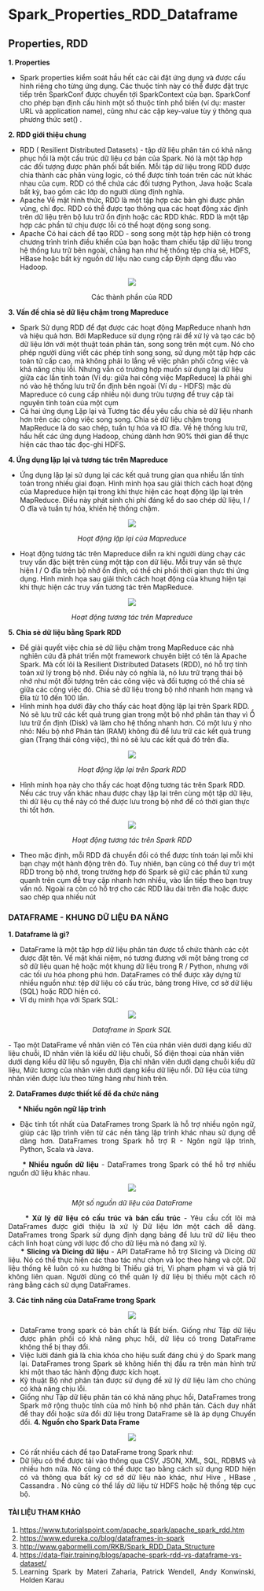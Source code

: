 # Spark_Properties_RDD_Dataframe
## Properties, RDD

**1. Properties**
- Spark properties kiểm soát hầu hết các cài đặt ứng dụng và được cấu hình riêng cho từng ứng dụng. Các thuộc tính này có thể được đặt trực tiếp trên SparkConf được chuyển tới SparkContext của bạn. SparkConf cho phép bạn định cấu hình một số thuộc tính phổ biến (ví dụ: master URL và application name), cũng như các cặp key-value tùy ý thông qua phương thức set() .

**2. RDD giới thiệu chung**
- RDD ( Resilient Distributed Datasets) - tập dữ liệu phân tán có khả năng phục hồi là một cấu trúc dữ liệu cơ bản của Spark. Nó là một tập hợp các đối tượng được phân phối bất biến. Mỗi tập dữ liệu trong RDD được chia thành các phân vùng logic, có thể được tính toán trên các nút khác nhau của cụm. RDD có thể chứa các đối tượng Python, Java hoặc Scala bất kỳ, bao gồm các lớp do người dùng định nghĩa.
- Apache Về mặt hình thức, RDD là một tập hợp các bản ghi được phân vùng, chỉ đọc. RDD có thể được tạo thông qua các hoạt động xác định trên dữ liệu trên bộ lưu trữ ổn định hoặc các RDD khác. RDD là một tập hợp các phần tử chịu được lỗi có thể hoạt động song song.
- Apache Có hai cách để tạo RDD - song song một tập hợp hiện có trong chương trình trình điều khiển của bạn hoặc tham chiếu tập dữ liệu trong hệ thống lưu trữ bên ngoài, chẳng hạn như hệ thống tệp chia sẻ, HDFS, HBase hoặc bất kỳ nguồn dữ liệu nào cung cấp Định dạng đầu vào Hadoop.

<p align="center"><img src="http://image.slidesharecdn.com/youtubespk-141216130447-conversion-gate02/95/apache-spark-rdd-101-3-638.jpg"/></p>
<p align="center"> Các thành phần của RDD</p>

**3. Vấn đề chia sẻ dữ liệu chậm trong Mapreduce**

- Spark Sử dụng RDD để đạt được các hoạt động MapReduce nhanh hơn và hiệu quả hơn. Bởi MapReduce sử dụng rộng rãi để xử lý và tạo các bộ dữ liệu lớn với một thuật toán phân tán, song song trên một cụm. Nó cho phép người dùng viết các phép tính song song, sử dụng một tập hợp các toán tử cấp cao, mà không phải lo lắng về việc phân phối công việc và khả năng chịu lỗi. Nhưng vẫn có trường hợp muốn sử dụng lại dữ liệu giữa các lần tính toán (Ví dụ: giữa hai công việc MapReduce) là phải ghi nó vào hệ thống lưu trữ ổn định bên ngoài (Ví dụ - HDFS) mặc dù Mapreduce có cung cấp nhiều nội dung trừu tượng để truy cập tài nguyên tính toán của một cụm
- Cả hai ứng dụng Lặp lại và Tương tác đều yêu cầu chia sẻ dữ liệu nhanh hơn trên các công việc song song. Chia sẻ dữ liệu chậm trong MapReduce là do sao chép, tuần tự hóa và IO đĩa. Về hệ thống lưu trữ, hầu hết các ứng dụng Hadoop, chúng dành hơn 90% thời gian để thực hiện các thao tác đọc-ghi HDFS.

**4. Ứng dụng lặp lại và tương tác trên Mapreduce**
-  Ứng dụng lặp lại sử dụng lại các kết quả trung gian qua nhiều lần tính toán trong nhiều giai đoạn. Hình minh họa sau giải thích cách hoạt động của Mapreduce hiện tại trong khi thực hiện các hoạt động lặp lại trên MapReduce. Điều này phát sinh chi phí đáng kể do sao chép dữ liệu, I / O đĩa và tuần tự hóa, khiến hệ thống chậm.
 
<p align="center"><img src="https://www.tutorialspoint.com/apache_spark/images/iterative_operations_on_mapreduce.jpg"/></p>
<p align="center"> <em>Hoạt động lặp lại của Mapreduce</em></p>

- Hoạt động tương tác trên Mapreduce diễn ra khi người dùng chạy các truy vấn đặc biệt trên cùng một tập con dữ liệu. Mỗi truy vấn sẽ thực hiện I / O đĩa trên bộ nhớ ổn định, có thể chi phối thời gian thực thi ứng dụng. Hình minh họa sau giải thích cách hoạt động của khung hiện tại khi thực hiện các truy vấn tương tác trên MapReduce.

<p align="center"><img src="https://www.tutorialspoint.com/apache_spark/images/interactive_operations_on_mapreduce.jpg"/></p>
<p align="center"> <em>Hoạt động tương tác trên Mapreduce</em></p>

**5. Chia sẻ dữ liệu bằng Spark RDD**
- Để giải quyết việc chia sẻ dữ liệu chậm trong MapReduce các nhà nghiên cứu đã phát triển một framework chuyên biệt có tên là Apache Spark. Mà cốt lõi là Resilient Distributed Datasets (RDD), nó hỗ trợ tính toán xử lý trong bộ nhớ. Điều này có nghĩa là, nó lưu trữ trạng thái bộ nhớ như một đối tượng trên các công việc và đối tượng có thể chia sẻ giữa các công việc đó. Chia sẻ dữ liệu trong bộ nhớ nhanh hơn mạng và Đĩa từ 10 đến 100 lần.
- Hình minh họa dưới đây cho thấy các hoạt động lặp lại trên Spark RDD. Nó sẽ lưu trữ các kết quả trung gian trong một bộ nhớ phân tán thay vì Ổ lưu trữ ổn định (Disk) và làm cho hệ thống nhanh hơn. Có một lưu ý nho nhỏ: Nếu bộ nhớ Phân tán (RAM) không đủ để lưu trữ các kết quả trung gian (Trạng thái công việc), thì nó sẽ lưu các kết quả đó trên đĩa.

<p align="center"><img src="https://www.tutorialspoint.com/apache_spark/images/iterative_operations_on_spark_rdd.jpg"/></p>
<p align="center"> <em>Hoạt động lặp lại trên Spark RDD</em></p>

- Hình minh họa này cho thấy các hoạt động tương tác trên Spark RDD. Nếu các truy vấn khác nhau được chạy lặp lại trên cùng một tập dữ liệu, thì dữ liệu cụ thể này có thể được lưu trong bộ nhớ để có thời gian thực thi tốt hơn.

<p align="center"><img src="https://www.tutorialspoint.com/apache_spark/images/interactive_operations_on_spark_rdd.jpg"/></p>
<p align="center"> <em>Hoạt động tương tác trên Spark RDD</em></p>

- Theo mặc định, mỗi RDD đã chuyển đổi có thể được tính toán lại mỗi khi bạn chạy một hành động trên đó. Tuy nhiên, bạn cũng có thể duy trì một RDD trong bộ nhớ, trong trường hợp đó Spark sẽ giữ các phần tử xung quanh trên cụm để truy cập nhanh hơn nhiều, vào lần tiếp theo bạn truy vấn nó. Ngoài ra còn có hỗ trợ cho các RDD lâu dài trên đĩa hoặc được sao chép qua nhiều nút
### DATAFRAME - KHUNG DỮ LIỆU ĐA NĂNG

**1. Dataframe là gì?**

- DataFrame là một tập hợp dữ liệu phân tán được tổ chức thành các cột được đặt tên. Về mặt khái niệm, nó tương đương với một bảng trong cơ sở dữ liệu quan hệ hoặc một khung dữ liệu trong R / Python, nhưng với các tối ưu hóa phong phú hơn. DataFrames có thể được xây dựng từ nhiều nguồn như: tệp dữ liệu có cấu trúc, bảng trong Hive, cơ sở dữ liệu (SQL) hoặc RDD hiện có.
- Ví dụ minh họa với Spark SQL:

<p align="center"><img src="https://d1jnx9ba8s6j9r.cloudfront.net/blog/wp-content/uploads/2019/04/new-1-447x300.png"/></p>
<p align="center"> <em>Dataframe in Spark SQL</em></p>
- Tạo một DataFrame về nhân viên có Tên của nhân viên dưới dạng kiểu dữ liệu chuỗi, ID nhân viên là kiểu dữ liệu chuỗi, Số điện thoại của nhân viên dưới dạng kiểu dữ liệu số nguyên, Địa chỉ nhân viên dưới dạng chuỗi kiểu dữ liệu, Mức lương của nhân viên dưới dạng kiểu dữ liệu nổi. Dữ liệu của từng nhân viên được lưu theo từng hàng như hình trên.

**2. DataFrames được thiết kế để đa chức năng**

<div align = "justify">&nbsp;&nbsp;&nbsp;&nbsp; <b>   * Nhiều ngôn ngữ lập trình</b>
  
- Đặc tính tốt nhất của DataFrames trong Spark là hỗ trợ nhiều ngôn ngữ, giúp các lập trình viên từ các nền tảng lập trình khác nhau sử dụng dễ dàng hơn. DataFrames trong Spark hỗ trợ R - Ngôn ngữ lập trình, Python, Scala và Java.
<div align = "justify">&nbsp;&nbsp;&nbsp;&nbsp; <b>   * Nhiều nguồn dữ liệu</b>
- DataFrames trong Spark có thể hỗ trợ nhiều nguồn dữ liệu khác nhau.

<p align="center"><img src="https://d1jnx9ba8s6j9r.cloudfront.net/blog/wp-content/uploads/2019/04/new-3-768x393.png"/></p>
<p align="center"> <em>Một số nguồn dữ liệu của DataFrame</em></p>

<div align = "justify">&nbsp;&nbsp;&nbsp;&nbsp; <b>   * Xử lý dữ liệu có cấu trúc và bán cấu trúc</b>
- Yêu cầu cốt lõi mà DataFrames được giới thiệu là xử lý Dữ liệu lớn một cách dễ dàng. DataFrames trong Spark sử dụng định dạng bảng để lưu trữ dữ liệu theo cách linh hoạt cùng với lược đồ cho dữ liệu mà nó đang xử lý.

<div align = "justify">&nbsp;&nbsp;&nbsp;&nbsp; <b>   * Slicing và Dicing dữ liệu</b>
- API DataFrame hỗ trợ Slicing và Dicing dữ liệu. Nó có thể thực hiện các thao tác như chọn và lọc theo hàng và cột. Dữ liệu thống kê luôn có xu hướng bị Thiếu giá trị, Vi phạm phạm vi và giá trị không liên quan. Người dùng có thể quản lý dữ liệu bị thiếu một cách rõ ràng bằng cách sử dụng DataFrames.

**3. Các tính năng của DataFrame trong Spark**
<p align="center"><img src="https://d1jnx9ba8s6j9r.cloudfront.net/blog/wp-content/uploads/2019/04/Picture11.png"</em></p>

- DataFrame trong spark có bản chất là Bất biến. Giống như Tập dữ liệu được phân phối có khả năng phục hồi, dữ liệu có trong DataFrame không thể bị thay đổi.
- Việc lười đánh giá là chìa khóa cho hiệu suất đáng chú ý do Spark mang lại. DataFrames trong Spark sẽ không hiển thị đầu ra trên màn hình trừ khi một thao tác hành động được kích hoạt.
- Kỹ thuật Bộ nhớ phân tán được sử dụng để xử lý dữ liệu làm cho chúng có khả năng chịu lỗi.
- Giống như Tập dữ liệu phân tán có khả năng phục hồi, DataFrames trong Spark mở rộng thuộc tính của mô hình bộ nhớ phân tán. Cách duy nhất để thay đổi hoặc sửa đổi dữ liệu trong DataFrame sẽ là áp dụng Chuyển đổi.
**4. Nguồn cho Spark Data Frame**
<p align="center"><img src="https://d1jnx9ba8s6j9r.cloudfront.net/blog/wp-content/uploads/2019/04/new-2-768x448.png"</em></p>

- Có rất nhiều cách để tạo DataFrame trong Spark như:
- Dữ liệu có thể được tải vào thông qua CSV, JSON, XML, SQL, RDBMS và nhiều hơn nữa. Nó cũng có thể được tạo bằng cách sử dụng RDD hiện có và thông qua bất kỳ cơ sở dữ liệu nào khác, như Hive , HBase , Cassandra . Nó cũng có thể lấy dữ liệu từ HDFS hoặc hệ thống tệp cục bộ.

#### TÀI LIỆU THAM KHẢO
1.	https://www.tutorialspoint.com/apache_spark/apache_spark_rdd.htm
2.	https://www.edureka.co/blog/dataframes-in-spark
3.	http://www.gabormelli.com/RKB/Spark_RDD_Data_Structure
4.	https://data-flair.training/blogs/apache-spark-rdd-vs-dataframe-vs-dataset/
5.	Learning Spark by Materi Zaharia, Patrick Wendell, Andy Konwinski, Holden Karau



